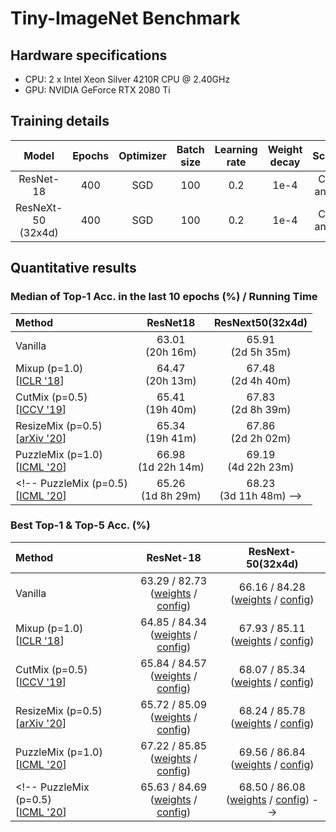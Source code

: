 # Tiny-ImageNet Benchmark
## Hardware specifications
* CPU: 2 x Intel Xeon Silver 4210R CPU @ 2.40GHz
* GPU: NVIDIA GeForce RTX 2080 Ti

## Training details
Model | Epochs|  Optimizer | Batch size | Learning<br>rate | Weight<br>decay | Scheduler | Params(M) | #GPUs
:---: | :---: | :---: | :---: | :---: | :---: | :---: | :---: | :---:
ResNet-18  | 400 | SGD | 100 | 0.2 | 1e-4 | Consine<br>annealing | 11.3 | 1  
ResNeXt-50<br>(32x4d) | 400 | SGD | 100 | 0.2 | 1e-4 | Consine<br>annealing | 23.4 | 2 

## Quantitative results
### Median of Top-1 Acc. in the last 10 epochs (%) / Running Time
Method | ResNet18 | ResNext50(32x4d) |
:--| :--: | :--:
Vanilla                                                               | 63.01<br>(20h 16m) | 65.91<br>(2d 5h 35m) 
Mixup (p=1.0)<br>[[ICLR '18](https://arxiv.org/abs/1710.09412)]     | 64.47<br>(20h 13m) | 67.48<br>(2d 4h 40m) 
CutMix (p=0.5)<br>[[ICCV '19](https://arxiv.org/abs/1905.04899)]    | 65.41<br>(19h 40m) | 67.83<br>(2d 8h 39m) 
ResizeMix (p=0.5)<br>[[arXiv '20](https://arxiv.org/abs/2012.11101)]| 65.34<br>(19h 41m) | 67.86<br>(2d 2h 02m) 
PuzzleMix (p=1.0)<br>[[ICML '20](https://arxiv.org/abs/2009.06962)] | 66.98<br>(1d 22h 14m) | 69.19<br>(4d 22h 23m) 
<!-- PuzzleMix (p=0.5)<br>[[ICML '20](https://arxiv.org/abs/2009.06962)] | 65.26<br>(1d 8h 29m) | 68.23<br>(3d 11h 48m)  -->

### Best Top-1 & Top-5 Acc. (%)
Method | ResNet-18 | ResNext-50(32x4d) |
:--| :--: | :--:
Vanilla                                                             | 63.29 / 82.73<br>([weights]() / [config](configs/tiny_imagenet/resnet18/config_vanilla.json)) | 66.16 / 84.28<br>([weights]() / [config]()) 
Mixup (p=1.0)<br>[[ICLR '18](https://arxiv.org/abs/1710.09412)]     | 64.85 / 84.34<br>([weights]() / [config](configs/tiny_imagenet/resnet18/config_mixup.json)) | 67.93 / 85.11<br>([weights]() / [config]()) 
CutMix (p=0.5)<br>[[ICCV '19](https://arxiv.org/abs/1905.04899)]    | 65.84 / 84.57<br>([weights]() / [config](configs/tiny_imagenet/resnet18/config_cutmix.json)) | 68.07 / 85.34<br>([weights]() / [config]()) 
ResizeMix (p=0.5)<br>[[arXiv '20](https://arxiv.org/abs/2012.11101)]| 65.72 / 85.09<br>([weights]() / [config](configs/tiny_imagenet/resnet18/config_resizemix.json)) | 68.24 / 85.78<br>([weights]() / [config]()) 
PuzzleMix (p=1.0)<br>[[ICML '20](https://arxiv.org/abs/2009.06962)] | 67.22 / 85.85<br>([weights]() / [config](configs/tiny_imagenet/resnet18/config_puzzlemix.json)) | 69.56 / 86.84<br>([weights]() / [config]()) 
<!-- PuzzleMix (p=0.5)<br>[[ICML '20](https://arxiv.org/abs/2009.06962)] | 65.63 / 84.69<br>([weights]() / [config]()) | 68.50 / 86.08<br>([weights]() / [config]())  -->